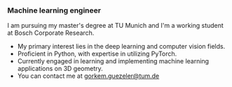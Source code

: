 ### Machine learning engineer

I am pursuing my master's degree at TU Munich and I'm a working student at Bosch Corporate Research. 

- My primary interest lies in the deep learning and computer vision fields. 
- Proficient in Python, with expertise in utilizing PyTorch.
- Currently engaged in learning and implementing machine learning applications on 3D geometry.
- You can contact me at gorkem.guezeler@tum.de



<!--
**gorkemguzeler/gorkemguzeler** is a ✨ _special_ ✨ repository because its `README.md` (this file) appears on your GitHub profile.

Here are some ideas to get you started:

- 🔭 I’m currently working on ...
- 🌱 I’m currently learning ...
- 📫 How to reach me: gorkem.guezeler@tum.de

-->
